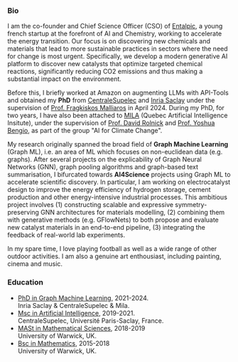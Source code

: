 ### Bio

I am the co-founder and Chief Science Officer (CSO) of [Entalpic](http://entalpic.ai/), a young french startup at the forefront of AI and Chemistry, working to accelerate the energy transition. Our focus is on discovering new chemicals and materials that lead to more sustainable practices in sectors where the need for change is most urgent. Specifically, we develop a modern generative AI platform to discover new catalysts that optimize targeted chemical reactions, significantly reducing CO2 emissions and thus making a substantial impact on the environment.

Before this, I briefly worked at Amazon on augmenting LLMs with API-Tools and obtained my **PhD** from [CentraleSupelec](https://www.centralesupelec.fr/) and [Inria Saclay](https://www.inria.fr/fr/centre-inria-de-saclay) under the supervision of [Prof. Fragkiskos Malliaros](https://fragkiskos.me/) in April 2024. During my PhD, for two years, I have also been attached to [MILA](https://mila.quebec/) (Quebec Artificial Intelligence Insitute), under the supervision of [Prof. David Rolnick](https://davidrolnick.com/) and [Prof. Yoshua Bengio](https://yoshuabengio.org/), as part of the group "AI for Climate Change". 

My research originally spanned the broad field of **Graph Machine Learning** (Graph ML), i.e. an area of ML which focuses on non-euclidean data (e.g. graphs). After several projects on the explicability of Graph Neural Networks (GNN), graph pooling algorithms and graph-based text summarisation, I bifurcated towards **AI4Science** projects using Graph ML to accelerate scientific discovery. In particular, I am working on electrocatalyst design to improve the energy efficiency of hydrogen storage, cement production and other energy-intensive industrial processes. This ambitious project involves (1) constructing scalable and expressive symmetry-preserving GNN architectures for materials modelling, (2) combining them with generative methods (e.g. GFlowNets) to both propose and evaluate new catalyst materials in an end-to-end pipeline, (3) integrating the feedback of real-world lab experiments. 

In my spare time, I love playing football as well as a wide range of other outdoor activities. I am also a genuine art enthousiast, including painting, cinema and music.


### Education
- [PhD in Graph Machine Learning](https://www.centralesupelec.fr/fr/centre-de-vision-numerique-cvn), 2021-2024. <br>
Inria Saclay & CentraleSupelec & Mila.
- [Msc in Artificial Intelligence](https://masterofscience-ia.com/), 2019-2021. <br>
CentraleSupelec, Université Paris-Saclay, France.
- [MASt in Mathematical Sciences](https://warwick.ac.uk/fac/sci/maths/currentstudents/currentpostgraduates/masms/#:~:text=This%20full%2Dtime%20nine%2Dmonth,Advanced%20Study%20(MASt)%20qualification.), 2018-2019 <br>
University of Warwick, UK.
- [Bsc in Mathematics](https://warwick.ac.uk/study/undergraduate/courses/mathsbsc/), 2015-2018 <br>
University of Warwick, UK.  
<!-- color:#2C74B3 #5F9DF7 #82AAE3 0073E6 0080FF 4DA6FF-->

<!-- In particular, I try to reduce the energy consumption (i.e. the carbon footprint) of multiple human industrial activities, such as cement production, fertiliser production, or electro fuel production. Since these processes all rely on electrochemical reactions, we propose to optimise their energetic efficiency by finding new catalysts materials. More concretly, I design simple, fast and expressive symmetry-preserving GNN architectures for materials modelling. I then aim to combine them with generative methods (e.g. GFlowNets) to both propose and evaluate new catalyst materials in an end-to-end pipeline. -->

<!-- My research spans the broad field of Graph Machine Learning (Graph ML), i.e. an area of ML which focuses on non-euclidean data (e.g. graphs). After several projects on the explicability of Graph Neural Networks (GNN), graph pooling algorithms and graph-based text summarisation, I bifurcated towards projects using Graph ML to fight climate change. In particular, I try to reduce the energy consumption (i.e. the carbon footprint) of multiple human industrial activities, such as cement production, fertiliser production, or electro fuel production. Since these processes all rely on electrochemical reactions, we propose to optimise their energetic efficiency by finding new catalysts materials. More concretly, I design simple, fast and expressive symmetry-preserving GNN architectures for materials modelling. I then aim to combine them with generative methods (e.g. GFlowNets) to both propose and evaluate new catalyst materials in an end-to-end pipeline. -->

<!-- This is where my research comes into play. My thesis is about teaching a machine learning model to predict how good a proposed catalyst is for a given reaction. To do this, I designed a graph neural network model, embedded it with the laws of physics, and trained it on a huge dataset created by chemists based on years of research. In the end, it estimates in seconds, instead of days, how good the selected catalyst is. At this stage though, I can only test a handful of manually selected catalysts candidates. How can I expand to testing millions of possible catalysts? I actually decided to couple this GNN model with a generative model, which allows us to cleverly sample/generates plausible catalysts. The result is an automated pipeline, where we propose and evaluate new catalysts for every useful chemical reaction in the world. In the end, I only output the most promising candidates and then send them to chemistry labs for real-world experiments.

Ultimately, I hope my research will be used to revolutionise as many industrial activities as possible. It has the potential to decrease by several factors the amount of energy needed to perform so many of the processes we rely on in our modern-day society, drastically reducing our carbon emissions worldwide. -->